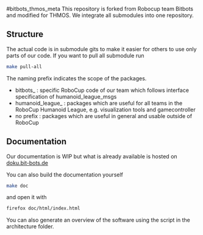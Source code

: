 #bitbots_thmos_meta
This repository is forked from Robocup team Bitbots and modified for THMOS. We integrate all submodules into one repository.


Structure
---------

The actual code is in submodule gits to make it easier for others to use only parts of our code.
If you want to pull all submodule run

``` bash
make pull-all
```
The naming prefix indicates the scope of the packages.

 * bitbots_ : specific RoboCup code of our team which follows interface specification of humanoid_league_msgs
 * humanoid_league_ : packages which are useful for all teams in the RoboCup Humanoid League, e.g. visualization tools and gamecontroller
 * no prefix : packages which are useful in general and usable outside of RoboCup


Documentation
-------------

Our documentation is WIP but what is already available is hosted on [doku.bit-bots.de](http://doku.bit-bots.de/meta/)

You can also build the documentation yourself
``` bash
make doc
```

and open it with

``` bash
firefox doc/html/index.html
```

You can also generate an overview of the software using the script in the architecture folder.

